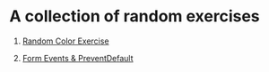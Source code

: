 # A collection of random exercises

1. [Random Color Exercise](https://github.com/danilo-cupido/exercises/tree/main/random-color-exercise)

2. [Form Events & PreventDefault](https://github.com/danilo-cupido/exercises/tree/main/form-events-and-prevent-default)

